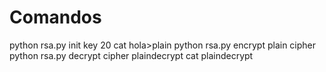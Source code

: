 # Comandos
python rsa.py init key 20
cat hola>plain
python rsa.py encrypt plain cipher
python rsa.py decrypt cipher plaindecrypt
cat plaindecrypt
